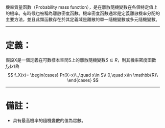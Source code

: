機率質量函數（Probability mass function），是在離散隨機變數在各個特定值上的機率。有時候也被稱為離散密度函數。機率密度函數通常是定義離散機率分配的主要方法，並且此類函數存在於其定義域是離散的單一隨機變數或多元隨機變數。
- - -
# 定義：
假設X是一個定義在可數樣本空間S上的離散隨機變數$S \subseteq R$，則其機率密度函數$f_X(x)$為
$$
f_X(x)=
\begin{cases}
Pr(X=x)\,,\quad x\in S\\
0,\quad x\in \mathbb{R}\
\end{cases}
$$
- - -
# 備註：
- 具有最高機率的隨機變數的值為眾數。